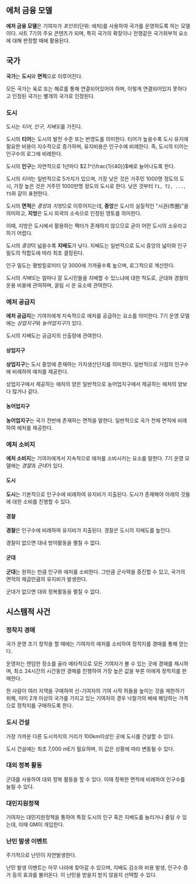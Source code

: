## 에처 금융 모델
**에처 금융 모델**은 기여자가 *포인트*(단위: 에처)를 사용하여 국가를 운영하도록 하는 모델이다. 사트 7기의 주요 콘텐츠가 되며, 특히 국가의 확장이나 전쟁같은 국가외부적 요소에 대해 판정할 때에 활용된다.

## 국가
**국가**는 **도시**와 **면적**으로 이루어진다.

모든 국가는 육로 또는 해로를 통해 연결되어있어야 하며, 이렇게 연결되어있지 못하다고 인정된 국가는 별개의 국가로 인정된다.

### 도시
도시는 *티어*, *인구*, *지배도*를 가진다.

도시의 **티어**는 도시의 발전 수준 또는 번영도를 의미한다. 티어가 높을수록 도시 유지에 필요한 비용이 지수적으로 증가하며, 유지비용은 인구수에 비례한다. 즉, 도시의 티어는 인구수의 로그에 비례한다.

도시의 **인구**는 자연적으로 1년마다 $2.1^{\frac{1}{40}}$배로 늘어나도록 한다.

도시의 *티어*는 일반적으로 5가지가 있으며, 가장 낮은 것은 거주민 1000명 정도의 도시, 가장 높은 것은 거주민 1000만명 정도의 도시로 한다. 낮은 것부터 `T1, T2, ..., T5`와 같이 표현한다.

도시의 **면적**은 *중앙*과 *지방*으로 이루어지는데, **중앙**은 도시의 실질적인 "시권(市圈)"을 의미하고, **지방**은 도시 외곽의 소속으로 인정된 영토를 의미한다.

이때, 지방은 도시에서 활용하는 팩터가 존재하지 않으므로 굳이 어떤 도시의 소유라고 하기 어렵다.

도시의 *중앙*이 넓을수록 **지배도**가 낮다. 지배도는 일반적으로 도시 중앙의 넓이와 인구 밀도의 적합도에 따라 최초 결정된다.

인구 밀도는 평방킬로미터 당 3000에 가까울수록 높으며, 로그적으로 계산한다.

도시의 *지배도*는 얼마나 잘 도시민들을 지배할 수 있느냐에 대한 척도로, 군대와 경찰의 운용 비용에 관여하며, 굴림 시 운 요소에 관여한다.

### 에처 공급지
**에처 공급지**는 기여자에게 지속적으로 에처를 공급하는 요소를 의미한다. 7기 운영 모델에는 *상업지구*와 *농어업지구*가 있다.

도시의 지배도는 공급지의 산출량에 관여한다.

#### 상업지구
**상업지구**는 도시 중앙에 존재하는 가치생산단지를 의미한다. 일반적으로 거점의 인구수에 비례하여 에처를 제공한다.

상업지구에서 제공하는 에처의 양은 일반적으로 농어업지구에서 제공하는 에처의 양보다 많거나 같다.

#### 농어업지구
**농어업지구**는 국가 전반에 존재하는 면적을 말한다. 일반적으로 국가 전체 면적에 비례하여 에처를 제공한다.

### 에처 소비지
**에처 소비지**는 기여자에게서 지속적으로 에처를 소비시키는 요소를 말한다. 7기 운영 모델에는 *경찰*과 *군대*가 있다.

#### 도시
**도시**는 기본적으로 인구수에 비례하여 유지비가 지출된다. 도시가 존재해야 아래의 것들에 대한 소비를 진행할 수 있다.

#### 경찰
**경찰**은 인구수에 비례하여 유지비가 지출된다. 경찰은 도시의 지배도를 높인다.

경찰이 없으면 대내 방어활동을 펼칠 수 없다.

#### 군대
**군대**는 원하는 만큼 인구와 에처를 소비한다. 그만큼 군사력을 증진할 수 있고, 국가의 면적의 제곱만큼의 유지비가 발생한다.

군대가 없으면 대외 정복활동을 펼칠 수 없다.

## 시스템적 사건

### 정착지 경매
국가 운영 초기 정착을 할 때에는 기여자의 에처를 소비하여 정착지를 경매를 통해 얻는다.

운영자는 랜덤한 장소를 골라 메타적으로 모든 기여자가 볼 수 있는 곳에 경매를 제시하며, 최소 24시간의 시간동안 경매를 진행하여 가장 높은 값을 부른 이에게 정착지를 판매한다.

한 사람이 여러 지역을 구매하여 신-기여자의 기여 시작 허들을 높이는 것을 제한하기 위해, 이미 2개 이상의 국가를 가지고 있는 기여자의 경우 낙찰가의 배에 해당하는 가격으로 정착지를 구매하도록 한다.

### 도시 건설
가장 가까운 다른 도시까지의 거리가 100km이상인 곳에 도시를 건설할 수 있다.

도시 건설에는 최초 7,000 mE가 필요하며, 이 값은 상황에 따라 변동될 수 있다.

### 대외 정복 활동
군대를 사용하여 대외 정복 활동을 할 수 있다. 이때 정복한 면적에 비례하여 인구수를 늘릴 수 있다.

### 대민지원정책
기여자는 대민지원정책을 통하여 특정 도시의 인구 혹은 지배도를 늘리거나 줄일 수 있는데, 이때 GM이 개입한다.

### 난민 발생 이벤트
주기적으로 난민이 자연발생한다.

난민 발생 이벤트는 아무 나라에 찾아갈 수 있으며, 지배도 감소와 비용 발생, 인구수 증가 등의 효과를 불러온다. 이 난민을 받을지 받지 않을지 선택할 수 있다.